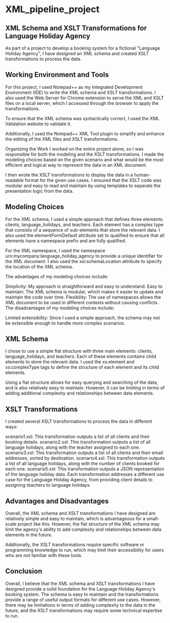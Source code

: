 # XML_pipeline_project

## XML Schema and XSLT Transformations for Language Holiday Agency
As part of a project to develop a booking system for a fictional "Language Holiday Agency", I have designed an XML schema and created XSLT transformations to process the data.

## Working Environment and Tools
For this project, I used Notepad++ as my Integrated Development Environment (IDE) to write the XML schema and XSLT transformations. I also used the Web Server for Chrome extension to serve the XML and XSLT files on a local server, which I accessed through the browser to apply the transformations.

To ensure that the XML schema was syntactically correct, I used the XML Validation website to validate it.

Additionally, I used the Notepad++ XML Tool plugin to simplify and enhance the editing of the XML files and XSLT transformations.

Organizing the Work
I worked on the entire project alone, so I was responsible for both the modeling and the XSLT transformations. I made the modeling choices based on the given scenario and what would be the most efficient and logical way to represent the data in an XML document.

I then wrote the XSLT transformations to display the data in a human-readable format for the given use cases. I ensured that the XSLT code was modular and easy to read and maintain by using templates to separate the presentation logic from the data.

## Modeling Choices
For the XML schema, I used a simple approach that defines three elements: clients, language_holidays, and teachers. Each element has a complex type that consists of a sequence of sub-elements that store the relevant data. I also used the elementFormDefault attribute set to qualified to ensure that all elements have a namespace prefix and are fully qualified.

For the XML namespace, I used the namespace urn:mycompany:language_holiday_agency to provide a unique identifier for the XML document. I also used the xsi:schemaLocation attribute to specify the location of the XML schema.

The advantages of my modeling choices include:

Simplicity: My approach is straightforward and easy to understand.
Easy to maintain: The XML schema is modular, which makes it easier to update and maintain the code over time.
Flexibility: The use of namespaces allows the XML document to be used in different contexts without causing conflicts.
The disadvantages of my modeling choices include:

Limited extensibility: Since I used a simple approach, the schema may not be extensible enough to handle more complex scenarios.
## XML Schema
I chose to use a simple flat structure with three main elements: clients, language_holidays, and teachers. Each of these elements contains child elements to store the relevant data. I used the xs:element and xs:complexType tags to define the structure of each element and its child elements.

Using a flat structure allows for easy querying and searching of the data, and is also relatively easy to maintain. However, it can be limiting in terms of adding additional complexity and relationships between data elements.

## XSLT Transformations
I created several XSLT transformations to process the data in different ways:

scenario1.xsl: This transformation outputs a list of all clients and their booking details.
scenario2.xsl: This transformation outputs a list of all language holidays, along with the teacher assigned to each one.
scenario3.xsl: This transformation outputs a list of all clients and their email addresses, sorted by destination.
scenario4.xsl: This transformation outputs a list of all language holidays, along with the number of clients booked for each one.
scenario5.xsl: This transformation outputs a JSON representation of the language holiday data.
Each transformation addresses a different use case for the Language Holiday Agency, from providing client details to assigning teachers to language holidays.

## Advantages and Disadvantages
Overall, the XML schema and XSLT transformations I have designed are relatively simple and easy to maintain, which is advantageous for a small-scale project like this. However, the flat structure of the XML schema may limit the agency's ability to add complexity and relationships between data elements in the future.

Additionally, the XSLT transformations require specific software or programming knowledge to run, which may limit their accessibility for users who are not familiar with these tools.

## Conclusion
Overall, I believe that the XML schema and XSLT transformations I have designed provide a solid foundation for the Language Holiday Agency's booking system. The schema is easy to maintain and the transformations provide a range of useful output formats for different use cases. However, there may be limitations in terms of adding complexity to the data in the future, and the XSLT transformations may require some technical expertise to run.
